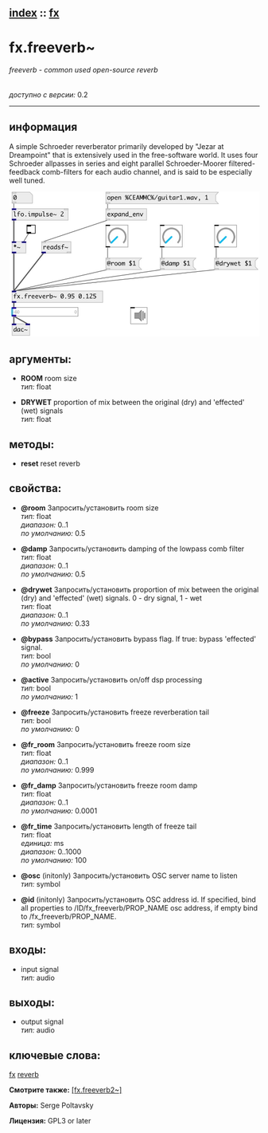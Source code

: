 [index](index.html) :: [fx](category_fx.html)
---

# fx.freeverb~

###### freeverb - common used open-source reverb

*доступно с версии:* 0.2

---


## информация
A simple Schroeder reverberator primarily developed by &#34;Jezar at Dreampoint&#34; that is extensively used in the free-software world. It uses four Schroeder allpasses in series and eight parallel Schroeder-Moorer filtered-feedback comb-filters for each audio channel, and is said to be especially well tuned.


[![example](../examples/img/fx.freeverb~.jpg)](../examples/pd/fx.freeverb~.pd)



## аргументы:

* **ROOM**
room size<br>
_тип:_ float<br>

* **DRYWET**
proportion of mix between the original (dry) and &#39;effected&#39; (wet) signals<br>
_тип:_ float<br>



## методы:

* **reset**
reset reverb<br>




## свойства:

* **@room** 
Запросить/установить room size<br>
_тип:_ float<br>
_диапазон:_ 0..1<br>
_по умолчанию:_ 0.5<br>

* **@damp** 
Запросить/установить damping of the lowpass comb filter<br>
_тип:_ float<br>
_диапазон:_ 0..1<br>
_по умолчанию:_ 0.5<br>

* **@drywet** 
Запросить/установить proportion of mix between the original (dry) and &#39;effected&#39; (wet) signals. 0 -
dry signal, 1 - wet<br>
_тип:_ float<br>
_диапазон:_ 0..1<br>
_по умолчанию:_ 0.33<br>

* **@bypass** 
Запросить/установить bypass flag. If true: bypass &#39;effected&#39; signal.<br>
_тип:_ bool<br>
_по умолчанию:_ 0<br>

* **@active** 
Запросить/установить on/off dsp processing<br>
_тип:_ bool<br>
_по умолчанию:_ 1<br>

* **@freeze** 
Запросить/установить freeze reverberation tail<br>
_тип:_ bool<br>
_по умолчанию:_ 0<br>

* **@fr_room** 
Запросить/установить freeze room size<br>
_тип:_ float<br>
_диапазон:_ 0..1<br>
_по умолчанию:_ 0.999<br>

* **@fr_damp** 
Запросить/установить freeze room damp<br>
_тип:_ float<br>
_диапазон:_ 0..1<br>
_по умолчанию:_ 0.0001<br>

* **@fr_time** 
Запросить/установить length of freeze tail<br>
_тип:_ float<br>
_единица:_ ms<br>
_диапазон:_ 0..1000<br>
_по умолчанию:_ 100<br>

* **@osc** (initonly)
Запросить/установить OSC server name to listen<br>
_тип:_ symbol<br>

* **@id** (initonly)
Запросить/установить OSC address id. If specified, bind all properties to /ID/fx_freeverb/PROP_NAME
osc address, if empty bind to /fx_freeverb/PROP_NAME.<br>
_тип:_ symbol<br>



## входы:

* input signal<br>
_тип:_ audio



## выходы:

* output signal<br>
_тип:_ audio



## ключевые слова:

[fx](keywords/fx.html)
[reverb](keywords/reverb.html)



**Смотрите также:**
[\[fx.freeverb2~\]](fx.freeverb2~.html)




**Авторы:** Serge Poltavsky




**Лицензия:** GPL3 or later






